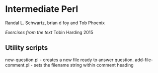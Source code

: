 Intermediate Perl 
=================
Randal L. Schwartz, brian d foy and Tob Phoenix  

*Exercises from the text*
Tobin Harding 2015


Utility scripts
---------------
new-question.pl - creates a new file ready to answer question.
add-file-comment.pl - sets the filename string within comment heading
